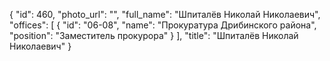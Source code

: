 {
    "id": 460,
    "photo_url": "",
    "full_name": "Шпиталёв Николай Николаевич",
    "offices": [
        {
            "id": "06-08",
            "name": "Прокуратура Дрибинского района",
            "position": "Заместитель прокурора"
        }
    ],
    "title": "Шпиталёв Николай Николаевич"
}